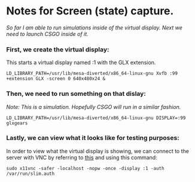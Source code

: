 # Notes for Screen (state) capture.
*So far I am able to run simulations inside of the virtual display. Next we need to launch CSGO inside of it.*

### First, we create the virtual display:

This starts a virtual display named :1 with the GLX extension.

```
LD_LIBRARY_PATH=/usr/lib/mesa-diverted/x86_64-linux-gnu Xvfb :99 +extension GLX -screen 0 640x480x24 & 
 ```
 
### Then, we need to run something on that dislay:
 
 *Note: This is a simulation. Hopefully CSGO will run in a similar fashion.*
 
 ```
LD_LIBRARY_PATH=/usr/lib/mesa-diverted/x86_64-linux-gnu DISPLAY=:99 glxgears
 ```
 
### Lastly, we can view what it looks like for testing purposes:
 
 In order to view what the virtual display is showing, we can connect to the server with VNC by referring to [this](https://www.howopensource.com/2014/10/connect-to-linux-desktop-from-windows/) and using this command:
 ```
 sudo x11vnc -safer -localhost -nopw -once -display :1 -auth /var/run/slim.auth
 ```
